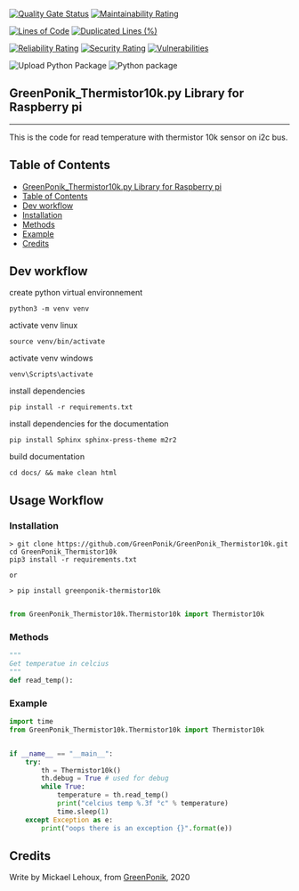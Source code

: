 [![Quality Gate Status](https://sonarcloud.io/api/project_badges/measure?project=GreenPonik_GreenPonik_Thermistor10k&metric=alert_status)](https://sonarcloud.io/dashboard?id=GreenPonik_GreenPonik_Thermistor10k)
[![Maintainability Rating](https://sonarcloud.io/api/project_badges/measure?project=GreenPonik_GreenPonik_Thermistor10k&metric=sqale_rating)](https://sonarcloud.io/dashboard?id=GreenPonik_GreenPonik_Thermistor10k)

[![Lines of Code](https://sonarcloud.io/api/project_badges/measure?project=GreenPonik_GreenPonik_Thermistor10k&metric=ncloc)](https://sonarcloud.io/dashboard?id=GreenPonik_GreenPonik_Thermistor10k)
[![Duplicated Lines (%)](https://sonarcloud.io/api/project_badges/measure?project=GreenPonik_GreenPonik_Thermistor10k&metric=duplicated_lines_density)](https://sonarcloud.io/dashboard?id=GreenPonik_GreenPonik_Thermistor10k)

[![Reliability Rating](https://sonarcloud.io/api/project_badges/measure?project=GreenPonik_GreenPonik_Thermistor10k&metric=reliability_rating)](https://sonarcloud.io/dashboard?id=GreenPonik_GreenPonik_Thermistor10k)
[![Security Rating](https://sonarcloud.io/api/project_badges/measure?project=GreenPonik_GreenPonik_Thermistor10k&metric=security_rating)](https://sonarcloud.io/dashboard?id=GreenPonik_GreenPonik_Thermistor10k)
[![Vulnerabilities](https://sonarcloud.io/api/project_badges/measure?project=GreenPonik_GreenPonik_Thermistor10k&metric=vulnerabilities)](https://sonarcloud.io/dashboard?id=GreenPonik_GreenPonik_Thermistor10k)

![Upload Python Package](https://github.com/GreenPonik/GreenPonik_Thermistor10k/workflows/Upload%20Python%20Package/badge.svg?event=release)
![Python package](https://github.com/GreenPonik/GreenPonik_Thermistor10k/workflows/Python%20package/badge.svg?event=push)

## GreenPonik_Thermistor10k.py Library for Raspberry pi

---

This is the code for read temperature with thermistor 10k sensor on i2c bus.

## Table of Contents

- [GreenPonik_Thermistor10k.py Library for Raspberry pi](#greenponikthermistor10kpy-library-for-raspberry-pi)
- [Table of Contents](#table-of-contents)
- [Dev workflow](#dev-workflow)
- [Installation](#installation)
- [Methods](#methods)
- [Example](#example)
- [Credits](#credits)

## Dev workflow

create python virtual environnement

```shell
python3 -m venv venv
```

activate venv linux

```shell
source venv/bin/activate
```

activate venv windows

```
venv\Scripts\activate
```

install dependencies

```shell
pip install -r requirements.txt
```

install dependencies for the documentation

```shell
pip install Sphinx sphinx-press-theme m2r2
```

build documentation

```shell
cd docs/ && make clean html
```

## Usage Workflow

### Installation

```shell
> git clone https://github.com/GreenPonik/GreenPonik_Thermistor10k.git
cd GreenPonik_Thermistor10k
pip3 install -r requirements.txt

or

> pip install greenponik-thermistor10k
```

```Python

from GreenPonik_Thermistor10k.Thermistor10k import Thermistor10k

```

### Methods

```python
"""
Get temperatue in celcius
"""
def read_temp():

```

### Example

```Python
import time
from GreenPonik_Thermistor10k.Thermistor10k import Thermistor10k


if __name__ == "__main__":
    try:
        th = Thermistor10k()
        th.debug = True # used for debug
        while True:
            temperature = th.read_temp()
            print("celcius temp %.3f °c" % temperature)
            time.sleep(1)
    except Exception as e:
        print("oops there is an exception {}".format(e))

```

## Credits

Write by Mickael Lehoux, from [GreenPonik](https://www.greenponik.com), 2020

